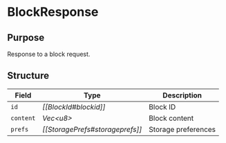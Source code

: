 # BlockResponse

## Purpose

<!-- ANCHOR: purpose -->
Response to a block request.
<!-- ANCHOR_END: purpose -->

## Structure

| Field     | Type                            | Description         |
|-----------|---------------------------------|---------------------|
| `id`      | *[[BlockId#blockid]]*           | Block ID            |
| `content` | *Vec\<u8\>*                     | Block content       |
| `prefs`   | *[[StoragePrefs#storageprefs]]* | Storage preferences |
